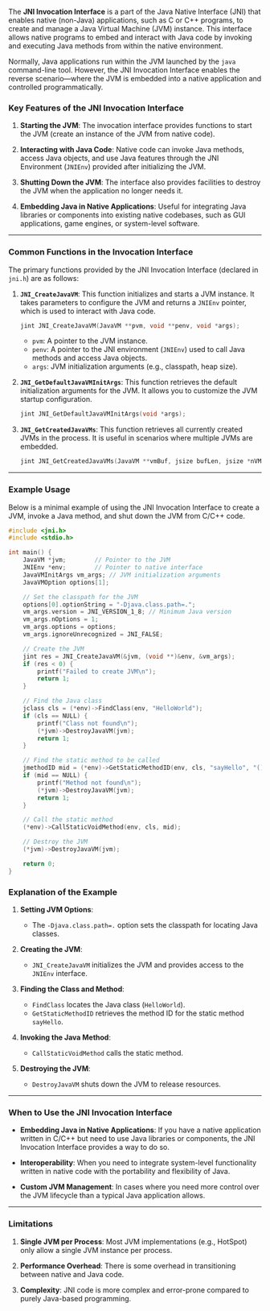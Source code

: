 The **JNI Invocation Interface** is a part of the Java Native Interface (JNI) that enables native (non-Java) applications, such as C or C++ programs, to create and manage a Java Virtual Machine (JVM) instance. This interface allows native programs to embed and interact with Java code by invoking and executing Java methods from within the native environment.

Normally, Java applications run within the JVM launched by the `java` command-line tool. However, the JNI Invocation Interface enables the reverse scenario—where the JVM is embedded into a native application and controlled programmatically.

### Key Features of the JNI Invocation Interface
1. **Starting the JVM**:
   The invocation interface provides functions to start the JVM (create an instance of the JVM from native code).

2. **Interacting with Java Code**:
   Native code can invoke Java methods, access Java objects, and use Java features through the JNI Environment (`JNIEnv`) provided after initializing the JVM.

3. **Shutting Down the JVM**:
   The interface also provides facilities to destroy the JVM when the application no longer needs it.

4. **Embedding Java in Native Applications**:
   Useful for integrating Java libraries or components into existing native codebases, such as GUI applications, game engines, or system-level software.

---

### Common Functions in the Invocation Interface
The primary functions provided by the JNI Invocation Interface (declared in `jni.h`) are as follows:

1. **`JNI_CreateJavaVM`**:
   This function initializes and starts a JVM instance. It takes parameters to configure the JVM and returns a `JNIEnv` pointer, which is used to interact with Java code.

   ```c
   jint JNI_CreateJavaVM(JavaVM **pvm, void **penv, void *args);
   ```

   - `pvm`: A pointer to the JVM instance.
   - `penv`: A pointer to the JNI environment (`JNIEnv`) used to call Java methods and access Java objects.
   - `args`: JVM initialization arguments (e.g., classpath, heap size).

2. **`JNI_GetDefaultJavaVMInitArgs`**:
   This function retrieves the default initialization arguments for the JVM. It allows you to customize the JVM startup configuration.

   ```c
   jint JNI_GetDefaultJavaVMInitArgs(void *args);
   ```

3. **`JNI_GetCreatedJavaVMs`**:
   This function retrieves all currently created JVMs in the process. It is useful in scenarios where multiple JVMs are embedded.

   ```c
   jint JNI_GetCreatedJavaVMs(JavaVM **vmBuf, jsize bufLen, jsize *nVMs);
   ```

---

### Example Usage
Below is a minimal example of using the JNI Invocation Interface to create a JVM, invoke a Java method, and shut down the JVM from C/C++ code.

```c
#include <jni.h>
#include <stdio.h>

int main() {
    JavaVM *jvm;        // Pointer to the JVM
    JNIEnv *env;        // Pointer to native interface
    JavaVMInitArgs vm_args; // JVM initialization arguments
    JavaVMOption options[1];

    // Set the classpath for the JVM
    options[0].optionString = "-Djava.class.path=.";
    vm_args.version = JNI_VERSION_1_8; // Minimum Java version
    vm_args.nOptions = 1;
    vm_args.options = options;
    vm_args.ignoreUnrecognized = JNI_FALSE;

    // Create the JVM
    jint res = JNI_CreateJavaVM(&jvm, (void **)&env, &vm_args);
    if (res < 0) {
        printf("Failed to create JVM\n");
        return 1;
    }

    // Find the Java class
    jclass cls = (*env)->FindClass(env, "HelloWorld");
    if (cls == NULL) {
        printf("Class not found\n");
        (*jvm)->DestroyJavaVM(jvm);
        return 1;
    }

    // Find the static method to be called
    jmethodID mid = (*env)->GetStaticMethodID(env, cls, "sayHello", "()V");
    if (mid == NULL) {
        printf("Method not found\n");
        (*jvm)->DestroyJavaVM(jvm);
        return 1;
    }

    // Call the static method
    (*env)->CallStaticVoidMethod(env, cls, mid);

    // Destroy the JVM
    (*jvm)->DestroyJavaVM(jvm);

    return 0;
}
```

### Explanation of the Example
1. **Setting JVM Options**:
   - The `-Djava.class.path=.` option sets the classpath for locating Java classes.

2. **Creating the JVM**:
   - `JNI_CreateJavaVM` initializes the JVM and provides access to the `JNIEnv` interface.

3. **Finding the Class and Method**:
   - `FindClass` locates the Java class (`HelloWorld`).
   - `GetStaticMethodID` retrieves the method ID for the static method `sayHello`.

4. **Invoking the Java Method**:
   - `CallStaticVoidMethod` calls the static method.

5. **Destroying the JVM**:
   - `DestroyJavaVM` shuts down the JVM to release resources.

---

### When to Use the JNI Invocation Interface
- **Embedding Java in Native Applications**:
  If you have a native application written in C/C++ but need to use Java libraries or components, the JNI Invocation Interface provides a way to do so.

- **Interoperability**:
  When you need to integrate system-level functionality written in native code with the portability and flexibility of Java.

- **Custom JVM Management**:
  In cases where you need more control over the JVM lifecycle than a typical Java application allows.

---

### Limitations
1. **Single JVM per Process**:
   Most JVM implementations (e.g., HotSpot) only allow a single JVM instance per process.

2. **Performance Overhead**:
   There is some overhead in transitioning between native and Java code.

3. **Complexity**:
   JNI code is more complex and error-prone compared to purely Java-based programming.